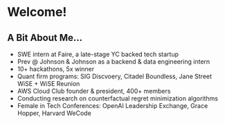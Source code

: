 # Welcome!

## A Bit About Me...
- SWE intern at Faire, a late-stage YC backed tech startup
- Prev @ Johnson & Johnson as a backend & data engineering intern
- 10+ hackathons, 5x winner
- Quant firm programs: SIG Discvoery, Citadel Boundless, Jane Street WiSE + WiSE Reunion
- AWS Cloud Club founder & president, 400+ members
- Conducting research on counterfactual regret minimization algorithms
- Female in Tech Conferences: OpenAI Leadership Exchange, Grace Hopper, Harvard WeCode
